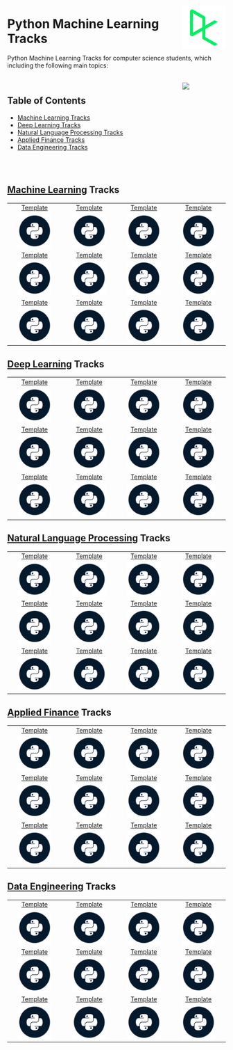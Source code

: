 <img align="right" width="100" src="/logos/datacamp.jpg"></img>

# Python Machine Learning Tracks
Python Machine Learning Tracks for computer science students, which including the following main topics:

<br>
<img align="right" width="100" src="https://github.com/cs-MohamedAyman/cs-MohamedAyman/blob/main/repos-icons/agenda.jpg">

## Table of Contents
  * [Machine Learning Tracks](#Machine-Learning-Tracks)
  * [Deep Learning Tracks](#Deep-Learning-Tracks)
  * [Natural Language Processing Tracks](#Natural-Language-Processing-Tracks)
  * [Applied Finance Tracks](#Applied-Finance-Tracks)
  * [Data Engineering Tracks](#Data-Engineering-Tracks)

<br><br>

## [Machine Learning](/DataCamp-Tracks/Python-Machine-Learning/Machine-Learning/README.md) Tracks

<table>
    <tbody>
        <tr>
<td align="center" width="25%"><a href="/DataCamp-Tracks/Python-Machine-Learning/Machine-Learning/README.md">Template</a></td>
<td align="center" width="25%"><a href="/DataCamp-Tracks/Python-Machine-Learning/Machine-Learning/README.md">Template</a></td>
<td align="center" width="25%"><a href="/DataCamp-Tracks/Python-Machine-Learning/Machine-Learning/README.md">Template</a></td>
<td align="center" width="25%"><a href="/DataCamp-Tracks/Python-Machine-Learning/Machine-Learning/README.md">Template</a></td>
        </tr>
        <tr>
<td align="center" width="25%"><img src="/DataCamp-Tracks/org-logos/python.jpg" width="70%"></img></td>
<td align="center" width="25%"><img src="/DataCamp-Tracks/org-logos/python.jpg" width="70%"></img></td>
<td align="center" width="25%"><img src="/DataCamp-Tracks/org-logos/python.jpg" width="70%"></img></td>
<td align="center" width="25%"><img src="/DataCamp-Tracks/org-logos/python.jpg" width="70%"></img></td>
        </tr>
        <tr>
<td align="center" width="25%"><a href="/DataCamp-Tracks/Python-Machine-Learning/Machine-Learning/README.md">Template</a></td>
<td align="center" width="25%"><a href="/DataCamp-Tracks/Python-Machine-Learning/Machine-Learning/README.md">Template</a></td>
<td align="center" width="25%"><a href="/DataCamp-Tracks/Python-Machine-Learning/Machine-Learning/README.md">Template</a></td>
<td align="center" width="25%"><a href="/DataCamp-Tracks/Python-Machine-Learning/Machine-Learning/README.md">Template</a></td>
        </tr>
        <tr>
<td align="center" width="25%"><img src="/DataCamp-Tracks/org-logos/python.jpg" width="70%"></img></td>
<td align="center" width="25%"><img src="/DataCamp-Tracks/org-logos/python.jpg" width="70%"></img></td>
<td align="center" width="25%"><img src="/DataCamp-Tracks/org-logos/python.jpg" width="70%"></img></td>
<td align="center" width="25%"><img src="/DataCamp-Tracks/org-logos/python.jpg" width="70%"></img></td>
        </tr>
        <tr>
<td align="center" width="25%"><a href="/DataCamp-Tracks/Python-Machine-Learning/Machine-Learning/README.md">Template</a></td>
<td align="center" width="25%"><a href="/DataCamp-Tracks/Python-Machine-Learning/Machine-Learning/README.md">Template</a></td>
<td align="center" width="25%"><a href="/DataCamp-Tracks/Python-Machine-Learning/Machine-Learning/README.md">Template</a></td>
<td align="center" width="25%"><a href="/DataCamp-Tracks/Python-Machine-Learning/Machine-Learning/README.md">Template</a></td>
        </tr>
        <tr>
<td align="center" width="25%"><img src="/DataCamp-Tracks/org-logos/python.jpg" width="70%"></img></td>
<td align="center" width="25%"><img src="/DataCamp-Tracks/org-logos/python.jpg" width="70%"></img></td>
<td align="center" width="25%"><img src="/DataCamp-Tracks/org-logos/python.jpg" width="70%"></img></td>
<td align="center" width="25%"><img src="/DataCamp-Tracks/org-logos/python.jpg" width="70%"></img></td>
        </tr>
    </tbody>
</table>

## [Deep Learning](/DataCamp-Tracks/Python-Machine-Learning/Deep-Learning/README.md) Tracks

<table>
    <tbody>
        <tr>
<td align="center" width="25%"><a href="/DataCamp-Tracks/Python-Machine-Learning/Deep-Learning/README.md">Template</a></td>
<td align="center" width="25%"><a href="/DataCamp-Tracks/Python-Machine-Learning/Deep-Learning/README.md">Template</a></td>
<td align="center" width="25%"><a href="/DataCamp-Tracks/Python-Machine-Learning/Deep-Learning/README.md">Template</a></td>
<td align="center" width="25%"><a href="/DataCamp-Tracks/Python-Machine-Learning/Deep-Learning/README.md">Template</a></td>
        </tr>
        <tr>
<td align="center" width="25%"><img src="/DataCamp-Tracks/org-logos/python.jpg" width="70%"></img></td>
<td align="center" width="25%"><img src="/DataCamp-Tracks/org-logos/python.jpg" width="70%"></img></td>
<td align="center" width="25%"><img src="/DataCamp-Tracks/org-logos/python.jpg" width="70%"></img></td>
<td align="center" width="25%"><img src="/DataCamp-Tracks/org-logos/python.jpg" width="70%"></img></td>
        </tr>
        <tr>
<td align="center" width="25%"><a href="/DataCamp-Tracks/Python-Machine-Learning/Deep-Learning/README.md">Template</a></td>
<td align="center" width="25%"><a href="/DataCamp-Tracks/Python-Machine-Learning/Deep-Learning/README.md">Template</a></td>
<td align="center" width="25%"><a href="/DataCamp-Tracks/Python-Machine-Learning/Deep-Learning/README.md">Template</a></td>
<td align="center" width="25%"><a href="/DataCamp-Tracks/Python-Machine-Learning/Deep-Learning/README.md">Template</a></td>
        </tr>
        <tr>
<td align="center" width="25%"><img src="/DataCamp-Tracks/org-logos/python.jpg" width="70%"></img></td>
<td align="center" width="25%"><img src="/DataCamp-Tracks/org-logos/python.jpg" width="70%"></img></td>
<td align="center" width="25%"><img src="/DataCamp-Tracks/org-logos/python.jpg" width="70%"></img></td>
<td align="center" width="25%"><img src="/DataCamp-Tracks/org-logos/python.jpg" width="70%"></img></td>
        </tr>
        <tr>
<td align="center" width="25%"><a href="/DataCamp-Tracks/Python-Machine-Learning/Deep-Learning/README.md">Template</a></td>
<td align="center" width="25%"><a href="/DataCamp-Tracks/Python-Machine-Learning/Deep-Learning/README.md">Template</a></td>
<td align="center" width="25%"><a href="/DataCamp-Tracks/Python-Machine-Learning/Deep-Learning/README.md">Template</a></td>
<td align="center" width="25%"><a href="/DataCamp-Tracks/Python-Machine-Learning/Deep-Learning/README.md">Template</a></td>
        </tr>
        <tr>
<td align="center" width="25%"><img src="/DataCamp-Tracks/org-logos/python.jpg" width="70%"></img></td>
<td align="center" width="25%"><img src="/DataCamp-Tracks/org-logos/python.jpg" width="70%"></img></td>
<td align="center" width="25%"><img src="/DataCamp-Tracks/org-logos/python.jpg" width="70%"></img></td>
<td align="center" width="25%"><img src="/DataCamp-Tracks/org-logos/python.jpg" width="70%"></img></td>
        </tr>
    </tbody>
</table>

## [Natural Language Processing](/DataCamp-Tracks/Python-Machine-Learning/Natural-Language-Processing-and-Text-Mining/README.md) Tracks

<table>
    <tbody>
        <tr>
<td align="center" width="25%"><a href="/DataCamp-Tracks/Python-Machine-Learning/Natural-Language-Processing-and-Text-Mining/README.md">Template</a></td>
<td align="center" width="25%"><a href="/DataCamp-Tracks/Python-Machine-Learning/Natural-Language-Processing-and-Text-Mining/README.md">Template</a></td>
<td align="center" width="25%"><a href="/DataCamp-Tracks/Python-Machine-Learning/Natural-Language-Processing-and-Text-Mining/README.md">Template</a></td>
<td align="center" width="25%"><a href="/DataCamp-Tracks/Python-Machine-Learning/Natural-Language-Processing-and-Text-Mining/README.md">Template</a></td>
        </tr>
        <tr>
<td align="center" width="25%"><img src="/DataCamp-Tracks/org-logos/python.jpg" width="70%"></img></td>
<td align="center" width="25%"><img src="/DataCamp-Tracks/org-logos/python.jpg" width="70%"></img></td>
<td align="center" width="25%"><img src="/DataCamp-Tracks/org-logos/python.jpg" width="70%"></img></td>
<td align="center" width="25%"><img src="/DataCamp-Tracks/org-logos/python.jpg" width="70%"></img></td>
        </tr>
        <tr>
<td align="center" width="25%"><a href="/DataCamp-Tracks/Python-Machine-Learning/Natural-Language-Processing-and-Text-Mining/README.md">Template</a></td>
<td align="center" width="25%"><a href="/DataCamp-Tracks/Python-Machine-Learning/Natural-Language-Processing-and-Text-Mining/README.md">Template</a></td>
<td align="center" width="25%"><a href="/DataCamp-Tracks/Python-Machine-Learning/Natural-Language-Processing-and-Text-Mining/README.md">Template</a></td>
<td align="center" width="25%"><a href="/DataCamp-Tracks/Python-Machine-Learning/Natural-Language-Processing-and-Text-Mining/README.md">Template</a></td>
        </tr>
        <tr>
<td align="center" width="25%"><img src="/DataCamp-Tracks/org-logos/python.jpg" width="70%"></img></td>
<td align="center" width="25%"><img src="/DataCamp-Tracks/org-logos/python.jpg" width="70%"></img></td>
<td align="center" width="25%"><img src="/DataCamp-Tracks/org-logos/python.jpg" width="70%"></img></td>
<td align="center" width="25%"><img src="/DataCamp-Tracks/org-logos/python.jpg" width="70%"></img></td>
        </tr>
        <tr>
<td align="center" width="25%"><a href="/DataCamp-Tracks/Python-Machine-Learning/Natural-Language-Processing-and-Text-Mining/README.md">Template</a></td>
<td align="center" width="25%"><a href="/DataCamp-Tracks/Python-Machine-Learning/Natural-Language-Processing-and-Text-Mining/README.md">Template</a></td>
<td align="center" width="25%"><a href="/DataCamp-Tracks/Python-Machine-Learning/Natural-Language-Processing-and-Text-Mining/README.md">Template</a></td>
<td align="center" width="25%"><a href="/DataCamp-Tracks/Python-Machine-Learning/Natural-Language-Processing-and-Text-Mining/README.md">Template</a></td>
        </tr>
        <tr>
<td align="center" width="25%"><img src="/DataCamp-Tracks/org-logos/python.jpg" width="70%"></img></td>
<td align="center" width="25%"><img src="/DataCamp-Tracks/org-logos/python.jpg" width="70%"></img></td>
<td align="center" width="25%"><img src="/DataCamp-Tracks/org-logos/python.jpg" width="70%"></img></td>
<td align="center" width="25%"><img src="/DataCamp-Tracks/org-logos/python.jpg" width="70%"></img></td>
        </tr>
    </tbody>
</table>

## [Applied Finance](/DataCamp-Tracks/Python-Machine-Learning/Applied-Finance/README.md) Tracks

<table>
    <tbody>
        <tr>
<td align="center" width="25%"><a href="/DataCamp-Tracks/Python-Machine-Learning/Applied-Finance/README.md">Template</a></td>
<td align="center" width="25%"><a href="/DataCamp-Tracks/Python-Machine-Learning/Applied-Finance/README.md">Template</a></td>
<td align="center" width="25%"><a href="/DataCamp-Tracks/Python-Machine-Learning/Applied-Finance/README.md">Template</a></td>
<td align="center" width="25%"><a href="/DataCamp-Tracks/Python-Machine-Learning/Applied-Finance/README.md">Template</a></td>
        </tr>
        <tr>
<td align="center" width="25%"><img src="/DataCamp-Tracks/org-logos/python.jpg" width="70%"></img></td>
<td align="center" width="25%"><img src="/DataCamp-Tracks/org-logos/python.jpg" width="70%"></img></td>
<td align="center" width="25%"><img src="/DataCamp-Tracks/org-logos/python.jpg" width="70%"></img></td>
<td align="center" width="25%"><img src="/DataCamp-Tracks/org-logos/python.jpg" width="70%"></img></td>
        </tr>
        <tr>
<td align="center" width="25%"><a href="/DataCamp-Tracks/Python-Machine-Learning/Applied-Finance/README.md">Template</a></td>
<td align="center" width="25%"><a href="/DataCamp-Tracks/Python-Machine-Learning/Applied-Finance/README.md">Template</a></td>
<td align="center" width="25%"><a href="/DataCamp-Tracks/Python-Machine-Learning/Applied-Finance/README.md">Template</a></td>
<td align="center" width="25%"><a href="/DataCamp-Tracks/Python-Machine-Learning/Applied-Finance/README.md">Template</a></td>
        </tr>
        <tr>
<td align="center" width="25%"><img src="/DataCamp-Tracks/org-logos/python.jpg" width="70%"></img></td>
<td align="center" width="25%"><img src="/DataCamp-Tracks/org-logos/python.jpg" width="70%"></img></td>
<td align="center" width="25%"><img src="/DataCamp-Tracks/org-logos/python.jpg" width="70%"></img></td>
<td align="center" width="25%"><img src="/DataCamp-Tracks/org-logos/python.jpg" width="70%"></img></td>
        </tr>
        <tr>
<td align="center" width="25%"><a href="/DataCamp-Tracks/Python-Machine-Learning/Applied-Finance/README.md">Template</a></td>
<td align="center" width="25%"><a href="/DataCamp-Tracks/Python-Machine-Learning/Applied-Finance/README.md">Template</a></td>
<td align="center" width="25%"><a href="/DataCamp-Tracks/Python-Machine-Learning/Applied-Finance/README.md">Template</a></td>
<td align="center" width="25%"><a href="/DataCamp-Tracks/Python-Machine-Learning/Applied-Finance/README.md">Template</a></td>
        </tr>
        <tr>
<td align="center" width="25%"><img src="/DataCamp-Tracks/org-logos/python.jpg" width="70%"></img></td>
<td align="center" width="25%"><img src="/DataCamp-Tracks/org-logos/python.jpg" width="70%"></img></td>
<td align="center" width="25%"><img src="/DataCamp-Tracks/org-logos/python.jpg" width="70%"></img></td>
<td align="center" width="25%"><img src="/DataCamp-Tracks/org-logos/python.jpg" width="70%"></img></td>
        </tr>
    </tbody>
</table>

## [Data Engineering](/DataCamp-Tracks/Python-Machine-Learning/Data-Engineering/README.md) Tracks

<table>
    <tbody>
        <tr>
<td align="center" width="25%"><a href="/DataCamp-Tracks/Python-Machine-Learning/Data-Engineering/README.md">Template</a></td>
<td align="center" width="25%"><a href="/DataCamp-Tracks/Python-Machine-Learning/Data-Engineering/README.md">Template</a></td>
<td align="center" width="25%"><a href="/DataCamp-Tracks/Python-Machine-Learning/Data-Engineering/README.md">Template</a></td>
<td align="center" width="25%"><a href="/DataCamp-Tracks/Python-Machine-Learning/Data-Engineering/README.md">Template</a></td>
        </tr>
        <tr>
<td align="center" width="25%"><img src="/DataCamp-Tracks/org-logos/python.jpg" width="70%"></img></td>
<td align="center" width="25%"><img src="/DataCamp-Tracks/org-logos/python.jpg" width="70%"></img></td>
<td align="center" width="25%"><img src="/DataCamp-Tracks/org-logos/python.jpg" width="70%"></img></td>
<td align="center" width="25%"><img src="/DataCamp-Tracks/org-logos/python.jpg" width="70%"></img></td>
        </tr>
        <tr>
<td align="center" width="25%"><a href="/DataCamp-Tracks/Python-Machine-Learning/Data-Engineering/README.md">Template</a></td>
<td align="center" width="25%"><a href="/DataCamp-Tracks/Python-Machine-Learning/Data-Engineering/README.md">Template</a></td>
<td align="center" width="25%"><a href="/DataCamp-Tracks/Python-Machine-Learning/Data-Engineering/README.md">Template</a></td>
<td align="center" width="25%"><a href="/DataCamp-Tracks/Python-Machine-Learning/Data-Engineering/README.md">Template</a></td>
        </tr>
        <tr>
<td align="center" width="25%"><img src="/DataCamp-Tracks/org-logos/python.jpg" width="70%"></img></td>
<td align="center" width="25%"><img src="/DataCamp-Tracks/org-logos/python.jpg" width="70%"></img></td>
<td align="center" width="25%"><img src="/DataCamp-Tracks/org-logos/python.jpg" width="70%"></img></td>
<td align="center" width="25%"><img src="/DataCamp-Tracks/org-logos/python.jpg" width="70%"></img></td>
        </tr>
        <tr>
<td align="center" width="25%"><a href="/DataCamp-Tracks/Python-Machine-Learning/Data-Engineering/README.md">Template</a></td>
<td align="center" width="25%"><a href="/DataCamp-Tracks/Python-Machine-Learning/Data-Engineering/README.md">Template</a></td>
<td align="center" width="25%"><a href="/DataCamp-Tracks/Python-Machine-Learning/Data-Engineering/README.md">Template</a></td>
<td align="center" width="25%"><a href="/DataCamp-Tracks/Python-Machine-Learning/Data-Engineering/README.md">Template</a></td>
        </tr>
        <tr>
<td align="center" width="25%"><img src="/DataCamp-Tracks/org-logos/python.jpg" width="70%"></img></td>
<td align="center" width="25%"><img src="/DataCamp-Tracks/org-logos/python.jpg" width="70%"></img></td>
<td align="center" width="25%"><img src="/DataCamp-Tracks/org-logos/python.jpg" width="70%"></img></td>
<td align="center" width="25%"><img src="/DataCamp-Tracks/org-logos/python.jpg" width="70%"></img></td>
        </tr>
    </tbody>
</table>
